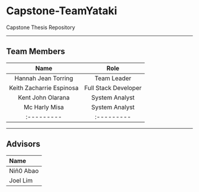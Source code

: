 # Capstone-TeamYataki
Capstone Thesis Repository 

------------------------------------------------------

## Team Members 
| **Name** | **Role** | 
|:--------:|:--------:|
|Hannah Jean Torring|Team Leader|
|Keith Zacharrie Espinosa|Full Stack Developer|
|Kent John Olarana|System Analyst|
|Mc Harly Misa|System Analyst|
|:---------|:---------|

-------------------------------------------------------

## Advisors
| **Name**|
|:-----|
|Niñ0 Abao| 
|Joel Lim|
